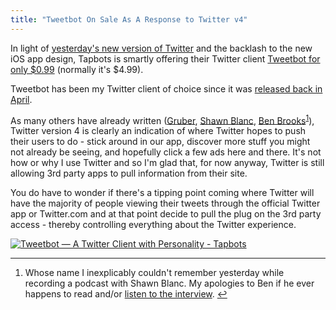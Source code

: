 ```yaml
---
title: "Tweetbot On Sale As A Response to Twitter v4"
---
```

<p>In light of <a href="https://chrisenns.com/2011/12/08/new-version-of-twitter/">yesterday's new version of Twitter</a> and the backlash to the new iOS app design, Tapbots is smartly offering their Twitter client <a href="http://click.linksynergy.com/fs-bin/stat?id=6PFrOqNV4B8&amp;offerid=146261&amp;type=3&amp;subid=0&amp;tmpid=1826&amp;RD_PARM1=http%253A%252F%252Fitunes.apple.com%252Fca%252Fapp%252F%252Fid428851691%253Fmt%253D8%2526uo%253D4%2526partnerId%253D30">Tweetbot for only $0.99</a> (normally it's $4.99).</p>
<p>Tweetbot has been my Twitter client of choice since it was <a href="https://chrisenns.com/2011/04/14/two-nice-new-ios-apps/">released back in April</a>.</p>
<p>As many others have already written (<a href="http://daringfireball.net/2011/12/new_twitter">Gruber</a>, <a href="http://shawnblanc.net/2011/12/new-new-twitter/">Shawn Blanc</a>, <a href="http://brooksreview.net/2011/12/twitter-4/">Ben Brooks</a><sup id="fnref-19885:1"><a href="#fn-19885:1" rel="footnote">1</a></sup>), Twitter version 4 is clearly an indication of where Twitter hopes to push their users to do - stick around in our app, discover more stuff you might not already be seeing, and hopefully click a few ads here and there. It's not how or why I use Twitter and so I'm glad that, for now anyway, Twitter is still allowing 3rd party apps to pull information from their site.</p>
<p>You do have to wonder if there's a tipping point coming where Twitter will have the majority of people viewing their tweets through the official Twitter app or Twitter.com and at that point decide to pull the plug on the 3rd party access - thereby controlling everything about the Twitter experience.</p>
<p><a href="http://click.linksynergy.com/fs-bin/stat?id=6PFrOqNV4B8&offerid=146261&type=3&subid=0&tmpid=1826&RD_PARM1=http%253A%252F%252Fitunes.apple.com%252Fca%252Fapp%252F%252Fid428851691%253Fmt%253D8%2526uo%253D4%2526partnerId%253D30" target="itunes_store"><img src="http://ax.phobos.apple.com.edgesuite.net/images/web/linkmaker/badge_appstore-lrg.gif" alt="Tweetbot — A Twitter Client with Personality - Tapbots" style="border: 0;"/></a></p>
<div class="footnotes">
<hr />
<ol>
<li id="fn-19885:1">
Whose name I inexplicably couldn't remember yesterday while recording a podcast with Shawn Blanc. My apologies to Ben if he ever happens to read and/or <a href="http://ssktn.com/shows/welcome-to-the-internet/">listen to the interview</a>.&#160;<a href="#fnref-19885:1" rev="footnote">&#8617;</a>
</li>
</ol>
</div>
